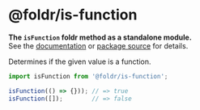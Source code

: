# @foldr/is-function

**The `isFunction` foldr method as a standalone module.**    
See the [documentation](http://foldr.com/0.0.0/is-function) or [package source](https:/github.com/CloudVessel/foldr/blob/master/packages/categories/is-function/src/index.js) for details.

Determines if the given value is a function.

```js
import isFunction from '@foldr/is-function';

isFunction(() => {})); // => true
isFunction([]);        // => false
```
